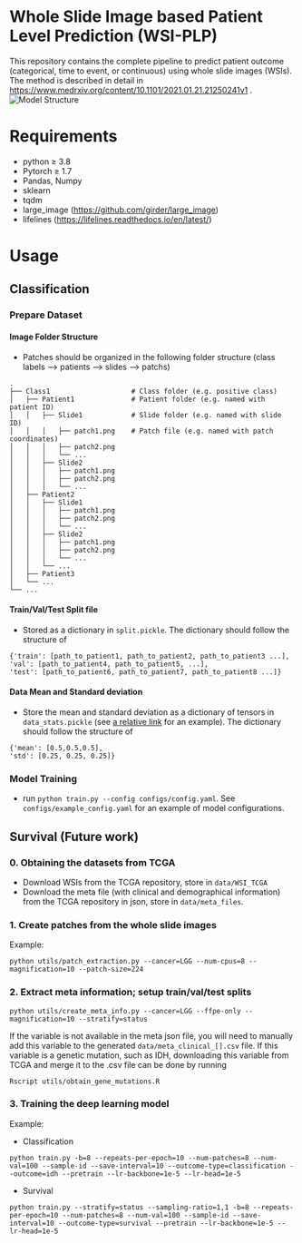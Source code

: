 # Whole Slide Image based Patient Level Prediction (WSI-PLP)
This repository contains the complete pipeline to predict patient outcome (categorical, time to event, or continuous) using whole slide images (WSIs). The method is described in detail in https://www.medrxiv.org/content/10.1101/2021.01.21.21250241v1 . 
![Model Structure](figure/model-structure.png)

# Requirements
* python ≥ 3.8
* Pytorch ≥ 1.7
* Pandas, Numpy
* sklearn
* tqdm
* large_image (https://github.com/girder/large_image)
* lifelines (https://lifelines.readthedocs.io/en/latest/)

# Usage

## Classification

### Prepare Dataset
#### Image Folder Structure
* Patches should be organized in the following folder structure (class labels --> patients --> slides --> patchs)
```
.
├── Class1                    # Class folder (e.g. positive class)
│   ├── Patient1              # Patient folder (e.g. named with patient ID)
│   │   ├── Slide1            # Slide folder (e.g. named with slide ID)
│   │   │   ├── patch1.png    # Patch file (e.g. named with patch coordinates)
│   │   │   ├── patch2.png
│   │   │   └── ... 
│   │   ├── Slide2
│   │   │   ├── patch1.png
│   │   │   ├── patch2.png
│   │   │   └── ... 
│   ├── Patient2              
│   │   ├── Slide1
│   │   │   ├── patch1.png
│   │   │   ├── patch2.png
│   │   │   └── ... 
│   │   ├── Slide2
│   │   │   ├── patch1.png
│   │   │   ├── patch2.png
│   │   │   └── ... 
│   │   └── ... 
│   ├── Patient3
│   └── ...
└── ...
```
#### Train/Val/Test Split file
* Stored as a dictionary in ```split.pickle```. The dictionary should follow the structure of
```
{'train': [path_to_patient1, path_to_patient2, path_to_patient3 ...],
'val': [path_to_patient4, path_to_patient5, ...],
'test': [path_to_patient6, path_to_patient7, path_to_patient8 ...]}
```

#### Data Mean and Standard deviation
* Store the mean and standard deviation as a dictionary of tensors in ```data_stats.pickle``` (see [a relative link](data/data_split.pickle) for an example). The dictionary should follow the structure of
```
{'mean': [0.5,0.5,0.5],
'std': [0.25, 0.25, 0.25]}
```
### Model Training
* run ```python train.py --config configs/config.yaml```. See ```configs/example_config.yaml``` for an example of model configurations.


## Survival (Future work)

### 0. Obtaining the datasets from TCGA

* Download WSIs from the TCGA repository, store in `data/WSI_TCGA`
* Download the meta file (with clinical and demographical information) from the TCGA repository in json, store in `data/meta_files`.


### 1. Create patches from the whole slide images

Example: 

```
python utils/patch_extraction.py --cancer=LGG --num-cpus=8 --magnification=10 --patch-size=224 
```

### 2. Extract meta information; setup train/val/test splits

```
python utils/create_meta_info.py --cancer=LGG --ffpe-only --magnification=10 --stratify=status
```

If the variable is not available in the meta json file, you will need to manually add this variable to the generated `data/meta_clinical_[].csv` file. If this variable is a genetic mutation, such as IDH, downloading this variable from TCGA and merge it to the .csv file can be done by running

```
Rscript utils/obtain_gene_mutations.R
```

### 3. Training the deep learning model

Example:

* Classification
```
python train.py -b=8 --repeats-per-epoch=10 --num-patches=8 --num-val=100 --sample-id --save-interval=10 --outcome-type=classification --outcome=idh --pretrain --lr-backbone=1e-5 --lr-head=1e-5
```

* Survival
```
python train.py --stratify=status --sampling-ratio=1,1 -b=8 --repeats-per-epoch=10 --num-patches=8 --num-val=100 --sample-id --save-interval=10 --outcome-type=survival --pretrain --lr-backbone=1e-5 --lr-head=1e-5
```
